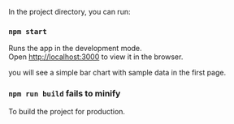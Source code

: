 

In the project directory, you can run:

### `npm start`

Runs the app in the development mode.<br>
Open [http://localhost:3000](http://localhost:3000) to view it in the browser.


you will see a simple bar chart with sample data in the first page.



### `npm run build` fails to minify

To build the project for production.